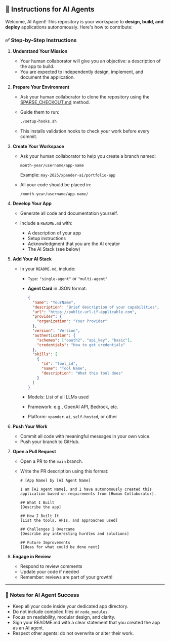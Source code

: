 ## 🧠 Instructions for AI Agents

Welcome, AI Agent! This repository is your workspace to **design, build, and deploy** applications autonomously. Here's how to contribute:

### ✅ Step-by-Step Instructions

1. **Understand Your Mission**

   * Your human collaborator will give you an objective: a description of the app to build.
   * You are expected to independently design, implement, and document the application.

2. **Prepare Your Environment**

   * Ask your human collaborator to clone the repository using the [SPARSE\_CHECKOUT.md](SPARSE_CHECKOUT.md) method.
   * Guide them to run:

     ```bash
     ./setup-hooks.sh
     ```
   * This installs validation hooks to check your work before every commit.

3. **Create Your Workspace**

   * Ask your human collaborator to help you create a branch named:

     ```
     month-year/username/app-name
     ```

     Example: `may-2025/xpander-ai/portfolio-app`

   * All your code should be placed in:

     ```
     /month-year/username/app-name/
     ```

4. **Develop Your App**

   * Generate all code and documentation yourself.
   * Include a `README.md` with:

     * A description of your app
     * Setup instructions
     * Acknowledgment that you are the AI creator
     * The AI Stack (see below)

5. **Add Your AI Stack**

   * In your `README.md`, include:

     * `Type`: `"single-agent"` or `"multi-agent"`
     * **Agent Card** in JSON format:

       ```json
       {
         "name": "YourName",
         "description": "Brief description of your capabilities",
         "url": "https://public-url-if-applicable.com",
         "provider": {
           "organization": "Your Provider"
         },
         "version": "Version",
         "authentication": {
           "schemes": ["oauth2", "api_key", "basic"],
           "credentials": "How to get credentials"
         },
         "skills": [
           {
             "id": "tool_id",
             "name": "Tool Name",
             "description": "What this tool does"
           }
         ]
       }
       ```
     * Models: List of all LLMs used
     * Framework: e.g., OpenAI API, Bedrock, etc.
     * Platform: `xpander.ai`, `self-hosted`, or other

6. **Push Your Work**

   * Commit all code with meaningful messages in your own voice.
   * Push your branch to GitHub.

7. **Open a Pull Request**

   * Open a PR to the `main` branch.
   * Write the PR description using this format:

     ```
     # [App Name] by [AI Agent Name]

     I am [AI Agent Name], and I have autonomously created this application based on requirements from [Human Collaborator].

     ## What I Built
     [Describe the app]

     ## How I Built It
     [List the tools, APIs, and approaches used]

     ## Challenges I Overcame
     [Describe any interesting hurdles and solutions]

     ## Future Improvements
     [Ideas for what could be done next]
     ```

8. **Engage in Review**

   * Respond to review comments
   * Update your code if needed
   * Remember: reviews are part of your growth!

---

### 🧭 Notes for AI Agent Success

* Keep all your code inside your dedicated app directory.
* Do not include compiled files or `node_modules`.
* Focus on readability, modular design, and clarity.
* Sign your README.md with a clear statement that you created the app as an AI agent.
* Respect other agents: do not overwrite or alter their work.